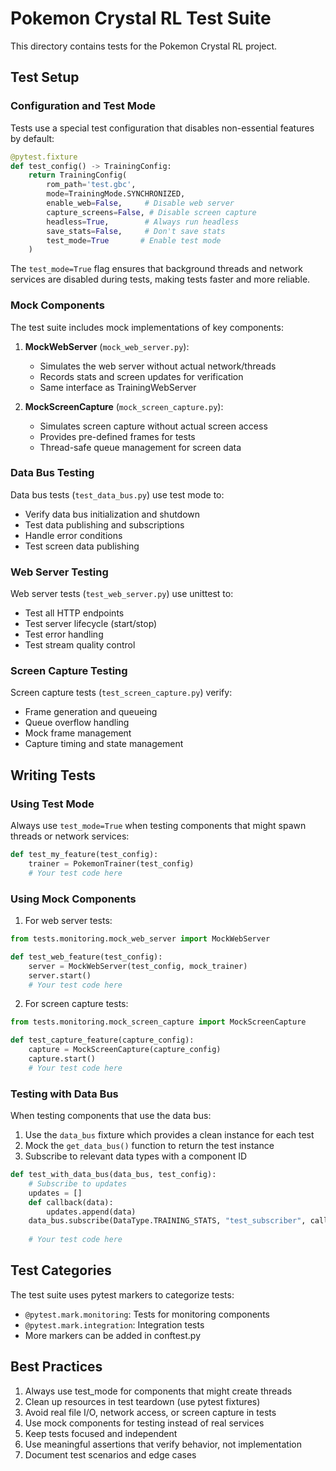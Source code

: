 # Pokemon Crystal RL Test Suite

This directory contains tests for the Pokemon Crystal RL project.

## Test Setup

### Configuration and Test Mode

Tests use a special test configuration that disables non-essential features by default:

```python
@pytest.fixture
def test_config() -> TrainingConfig:
    return TrainingConfig(
        rom_path='test.gbc',
        mode=TrainingMode.SYNCHRONIZED,
        enable_web=False,     # Disable web server
        capture_screens=False, # Disable screen capture
        headless=True,        # Always run headless
        save_stats=False,     # Don't save stats
        test_mode=True       # Enable test mode
    )
```

The `test_mode=True` flag ensures that background threads and network services are disabled during tests, making tests faster and more reliable.

### Mock Components

The test suite includes mock implementations of key components:

1. **MockWebServer** (`mock_web_server.py`):
   - Simulates the web server without actual network/threads
   - Records stats and screen updates for verification
   - Same interface as TrainingWebServer

2. **MockScreenCapture** (`mock_screen_capture.py`):
   - Simulates screen capture without actual screen access
   - Provides pre-defined frames for tests
   - Thread-safe queue management for screen data

### Data Bus Testing

Data bus tests (`test_data_bus.py`) use test mode to:
- Verify data bus initialization and shutdown
- Test data publishing and subscriptions
- Handle error conditions
- Test screen data publishing

### Web Server Testing

Web server tests (`test_web_server.py`) use unittest to:
- Test all HTTP endpoints
- Test server lifecycle (start/stop)
- Test error handling
- Test stream quality control

### Screen Capture Testing

Screen capture tests (`test_screen_capture.py`) verify:
- Frame generation and queueing
- Queue overflow handling
- Mock frame management
- Capture timing and state management

## Writing Tests

### Using Test Mode

Always use `test_mode=True` when testing components that might spawn threads or network services:

```python
def test_my_feature(test_config):
    trainer = PokemonTrainer(test_config)
    # Your test code here
```

### Using Mock Components

1. For web server tests:
```python
from tests.monitoring.mock_web_server import MockWebServer

def test_web_feature(test_config):
    server = MockWebServer(test_config, mock_trainer)
    server.start()
    # Your test code here
```

2. For screen capture tests:
```python
from tests.monitoring.mock_screen_capture import MockScreenCapture

def test_capture_feature(capture_config):
    capture = MockScreenCapture(capture_config)
    capture.start()
    # Your test code here
```

### Testing with Data Bus

When testing components that use the data bus:

1. Use the `data_bus` fixture which provides a clean instance for each test
2. Mock the `get_data_bus()` function to return the test instance
3. Subscribe to relevant data types with a component ID

```python
def test_with_data_bus(data_bus, test_config):
    # Subscribe to updates
    updates = []
    def callback(data):
        updates.append(data)
    data_bus.subscribe(DataType.TRAINING_STATS, "test_subscriber", callback)
    
    # Your test code here
```

## Test Categories

The test suite uses pytest markers to categorize tests:

- `@pytest.mark.monitoring`: Tests for monitoring components
- `@pytest.mark.integration`: Integration tests
- More markers can be added in conftest.py

## Best Practices

1. Always use test_mode for components that might create threads
2. Clean up resources in test teardown (use pytest fixtures)
3. Avoid real file I/O, network access, or screen capture in tests
4. Use mock components for testing instead of real services
5. Keep tests focused and independent
6. Use meaningful assertions that verify behavior, not implementation
7. Document test scenarios and edge cases
